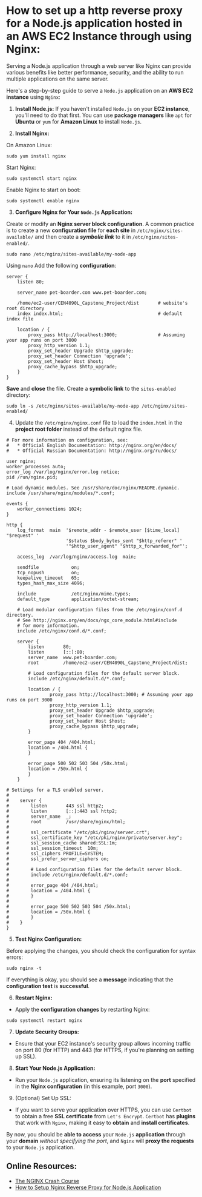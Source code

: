 # How to set up a http reverse proxy for a Node.js application hosted in an AWS EC2 Instance through using Nginx:

Serving a Node.js application through a web server like Nginx can provide various benefits like better performance, security, and the ability to run multiple applications on the same server.

Here's a step-by-step guide to serve a `Node.js` application on an **AWS EC2 instance** using `Nginx`:

1. **Install Node.js:** If you haven't installed `Node.js` on your **EC2 instance**, you'll need to do that first. You can use **package managers** like `apt` for **Ubuntu** or `yum` for **Amazon Linux** to install `Node.js`.

2. **Install Nginx:**

On Amazon Linux:

```text
sudo yum install nginx
```

Start Nginx:

```text
sudo systemctl start nginx
```

Enable Nginx to start on boot:

```text
sudo systemctl enable nginx
```

3. **Configure Nginx for Your `Node.js` Application:**

Create or modify an **Nginx server block configuration**. A common practice is to create a new **configuration file** for **each site** in `/etc/nginx/sites-available/` and then create a **_symbolic link_** to it in `/etc/nginx/sites-enabled/`.

```text
sudo nano /etc/nginx/sites-available/my-node-app
```

Using `nano` Add the following **configuration**:

```text
server {
    listen 80;

    server_name pet-boarder.com www.pet-boarder.com;

    /home/ec2-user/CEN4090L_Capstone_Project/dist       # website's root directory
    index index.html;                                   # default index file

    location / {
        proxy_pass http://localhost:3000;               # Assuming your app runs on port 3000
        proxy_http_version 1.1;
        proxy_set_header Upgrade $http_upgrade;
        proxy_set_header Connection 'upgrade';
        proxy_set_header Host $host;
        proxy_cache_bypass $http_upgrade;
    }
}
```

**Save** and **close** the file. Create a **symbolic link** to the `sites-enabled` directory:

```text
sudo ln -s /etc/nginx/sites-available/my-node-app /etc/nginx/sites-enabled/
```

4. Update the `/etc/nginx/nginx.conf` file to load the `index.html`  in the **project root folder** instead of the default nginx file.

```text
# For more information on configuration, see:
#   * Official English Documentation: http://nginx.org/en/docs/
#   * Official Russian Documentation: http://nginx.org/ru/docs/

user nginx;
worker_processes auto;
error_log /var/log/nginx/error.log notice;
pid /run/nginx.pid;

# Load dynamic modules. See /usr/share/doc/nginx/README.dynamic.
include /usr/share/nginx/modules/*.conf;

events {
    worker_connections 1024;
}

http {
    log_format  main  '$remote_addr - $remote_user [$time_local] "$request" '
                      '$status $body_bytes_sent "$http_referer" '
                      '"$http_user_agent" "$http_x_forwarded_for"';

    access_log  /var/log/nginx/access.log  main;

    sendfile            on;
    tcp_nopush          on;
    keepalive_timeout   65;
    types_hash_max_size 4096;

    include             /etc/nginx/mime.types;
    default_type        application/octet-stream;

    # Load modular configuration files from the /etc/nginx/conf.d directory.
    # See http://nginx.org/en/docs/ngx_core_module.html#include
    # for more information.
    include /etc/nginx/conf.d/*.conf;

    server {
        listen       80;
        listen       [::]:80;
        server_name  www.pet-boarder.com;
        root         /home/ec2-user/CEN4090L_Capstone_Project/dist;

        # Load configuration files for the default server block.
        include /etc/nginx/default.d/*.conf;

        location / {
                proxy_pass http://localhost:3000; # Assuming your app runs on port 3000
                proxy_http_version 1.1;
                proxy_set_header Upgrade $http_upgrade;
                proxy_set_header Connection 'upgrade';
                proxy_set_header Host $host;
                proxy_cache_bypass $http_upgrade;
        }

        error_page 404 /404.html;
        location = /404.html {
        }

        error_page 500 502 503 504 /50x.html;
        location = /50x.html {
        }
    }

# Settings for a TLS enabled server.
#
#    server {
#        listen       443 ssl http2;
#        listen       [::]:443 ssl http2;
#        server_name  _;
#        root         /usr/share/nginx/html;
#
#        ssl_certificate "/etc/pki/nginx/server.crt";
#        ssl_certificate_key "/etc/pki/nginx/private/server.key";
#        ssl_session_cache shared:SSL:1m;
#        ssl_session_timeout  10m;
#        ssl_ciphers PROFILE=SYSTEM;
#        ssl_prefer_server_ciphers on;
#
#        # Load configuration files for the default server block.
#        include /etc/nginx/default.d/*.conf;
#
#        error_page 404 /404.html;
#        location = /404.html {
#        }
#
#        error_page 500 502 503 504 /50x.html;
#        location = /50x.html {
#        }
#    }
}
```

5. **Test Nginx Configuration:**

Before applying the changes, you should check the configuration for syntax errors:

```text
sudo nginx -t
```

If everything is okay, you should see a **message** indicating that the **configuration test** is **successful**.

6. **Restart Nginx:**

* Apply the **configuration changes** by restarting Nginx:

```text
sudo systemctl restart nginx
```

7. **Update Security Groups:**

* Ensure that your EC2 instance's security group allows incoming traffic on port 80 (for HTTP) and 443 (for HTTPS, if you're planning on setting up SSL).

8. **Start Your Node.js Application:**

* Run your `Node.js` application, ensuring its listening on the **port** specified in the **Nginx configuration** (in this example, port `3000`).

9. (Optional) Set Up SSL:

* If you want to serve your application over HTTPS, you can use `Certbot` to obtain a free **SSL certificate** from `Let's Encrypt`. `Certbot` has **plugins** that work with `Nginx`, making it easy to **obtain** and **install certificates**.

By now, you should be **able to access** your `Node.js` **application** through your **domain** *without specifying the port*, and `Nginx` will **proxy the requests** to your `Node.js` application.

## Online Resources:

* [The NGINX Crash Course](https://youtu.be/7VAI73roXaY?si=_E5ezH0rXXCKnPh7)
* [How to Setup Nginx Reverse Proxy for Node.js Application](https://youtu.be/YH0guj1kFxI?si=hbCpdB29C6nx159y)
